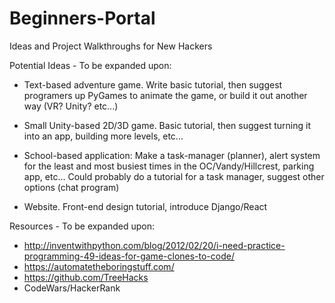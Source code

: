 # Beginners-Portal
Ideas and Project Walkthroughs for New Hackers

Potential Ideas - To be expanded upon:
  - Text-based adventure game. Write basic tutorial, then suggest programers up PyGames to animate the game, or build it out another way (VR? Unity? etc...)
  
  - Small Unity-based 2D/3D game. Basic tutorial, then suggest turning it into an app, building more levels, etc...
  
  - School-based application: Make a task-manager (planner), alert system for the least and most busiest times in the OC/Vandy/Hillcrest, parking app, etc... Could probably do a tutorial for a task manager, suggest other options (chat program)
  
  - Website. Front-end design tutorial, introduce Django/React
  
Resources - To be expanded upon:
  - http://inventwithpython.com/blog/2012/02/20/i-need-practice-programming-49-ideas-for-game-clones-to-code/
  - https://automatetheboringstuff.com/
  - https://github.com/TreeHacks
  - CodeWars/HackerRank
